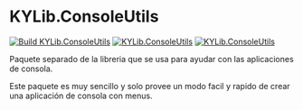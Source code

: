 # KYLib.ConsoleUtils
[![Build KYLib.ConsoleUtils](https://img.shields.io/github/workflow/status/JuanCalle1606/KYLib-CSharp/.NET%20Build%20KYLib.ConsoleUtils%20Project?label=Build%20KYLib.ConsoleUtils&logo=github)](https://github.com/JuanCalle1606/KYLib-CSharp/actions/workflows/BuildKYLib.ConsoleUtils.yml)
[![KYLib.ConsoleUtils](https://img.shields.io/nuget/v/KYLib.ConsoleUtils?label=Nuget&logo=nuget)](https://www.nuget.org/packages/KYLib.ConsoleUtils/)
[![KYLib.ConsoleUtils](https://img.shields.io/nuget/dt/KYLib.ConsoleUtils?label=Downloads&logo=nuget)](https://www.nuget.org/packages/KYLib.ConsoleUtils/)

Paquete separado de la libreria que se usa para ayudar con las aplicaciones de consola.

Este paquete es muy sencillo y solo provee un modo facil y rapido de crear una aplicación de consola con menus.
